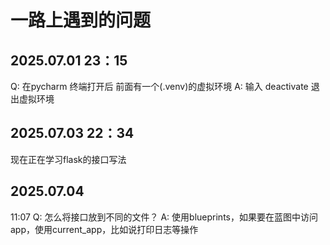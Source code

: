 # 一路上遇到的问题

## 2025.07.01 23：15
Q: 在pycharm 终端打开后 前面有一个(.venv)的虚拟环境
A: 输入 deactivate 退出虚拟环境


## 2025.07.03 22：34
现在正在学习flask的接口写法


## 2025.07.04 
11:07 
Q: 怎么将接口放到不同的文件？
A: 使用blueprints，如果要在蓝图中访问app，使用current_app，比如说打印日志等操作